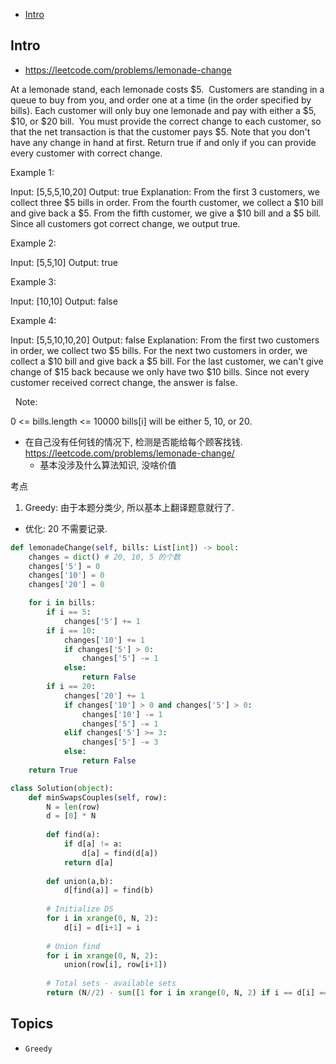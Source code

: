- [Intro](#intro)

## Intro

- https://leetcode.com/problems/lemonade-change

At a lemonade stand, each lemonade costs $5. 
Customers are standing in a queue to buy from you, and order one at a time (in the order specified by bills).
Each customer will only buy one lemonade and pay with either a $5, $10, or $20 bill.  You must provide the correct change to each customer, so that the net transaction is that the customer pays $5.
Note that you don't have any change in hand at first.
Return true if and only if you can provide every customer with correct change.
 

Example 1:

Input: [5,5,5,10,20]
Output: true
Explanation: 
From the first 3 customers, we collect three $5 bills in order.
From the fourth customer, we collect a $10 bill and give back a $5.
From the fifth customer, we give a $10 bill and a $5 bill.
Since all customers got correct change, we output true.


Example 2:

Input: [5,5,10]
Output: true


Example 3:

Input: [10,10]
Output: false


Example 4:

Input: [5,5,10,10,20]
Output: false
Explanation: 
From the first two customers in order, we collect two $5 bills.
For the next two customers in order, we collect a $10 bill and give back a $5 bill.
For the last customer, we can't give change of $15 back because we only have two $10 bills.
Since not every customer received correct change, the answer is false.

 
Note:

0 <= bills.length <= 10000
bills[i] will be either 5, 10, or 20.







- 在自己没有任何钱的情况下, 检测是否能给每个顾客找钱. https://leetcode.com/problems/lemonade-change/
  - 基本没涉及什么算法知识, 没啥价值


考点
1. Greedy: 由于本题分类少, 所以基本上翻译题意就行了.
  - 优化: 20 不需要记录.


```py
def lemonadeChange(self, bills: List[int]) -> bool:
    changes = dict() # 20, 10, 5 的个数
    changes['5'] = 0
    changes['10'] = 0
    changes['20'] = 0

    for i in bills:
        if i == 5:
            changes['5'] += 1
        if i == 10:
            changes['10'] += 1
            if changes['5'] > 0:
                changes['5'] -= 1
            else:
                return False
        if i == 20:
            changes['20'] += 1
            if changes['10'] > 0 and changes['5'] > 0:
                changes['10'] -= 1
                changes['5'] -= 1
            elif changes['5'] >= 3:
                changes['5'] -= 3
            else:
                return False
    return True
```




```py
class Solution(object):
    def minSwapsCouples(self, row):
        N = len(row)
        d = [0] * N
        
        def find(a):
            if d[a] != a:
                d[a] = find(d[a])
            return d[a]
    
        def union(a,b):
            d[find(a)] = find(b)
        
        # Initialize DS
        for i in xrange(0, N, 2):
            d[i] = d[i+1] = i
        
        # Union find
        for i in xrange(0, N, 2):    
            union(row[i], row[i+1])
        
        # Total sets - available sets
        return (N//2) - sum([1 for i in xrange(0, N, 2) if i == d[i] == d[i+1]])
```






## Topics

- `Greedy`


